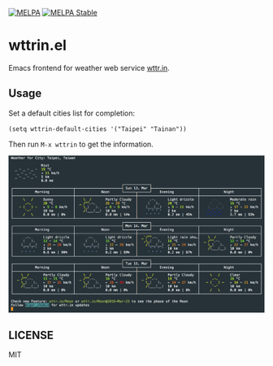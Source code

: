 [![MELPA][melpa-badge]][melpa-package]
[![MELPA Stable][melpa-stable-badge]][melpa-stable-package]

# wttrin.el

Emacs frontend for weather web service [wttr.in].

## Usage

Set a default cities list for completion:

```elisp
(setq wttrin-default-cities '("Taipei" "Tainan"))
```

Then run `M-x wttrin` to get the information.

![screenshot]

## LICENSE

MIT

[wttr.in]: http://wttr.in/
[screenshot]: wttrin.png
[melpa-badge]: http://melpa.org/packages/wttrin-badge.svg
[melpa-package]: http://melpa.org/#/wttrin
[melpa-stable-badge]: http://stable.melpa.org/packages/wttrin-badge.svg
[melpa-stable-package]: http://stable.melpa.org/#/wttrin
